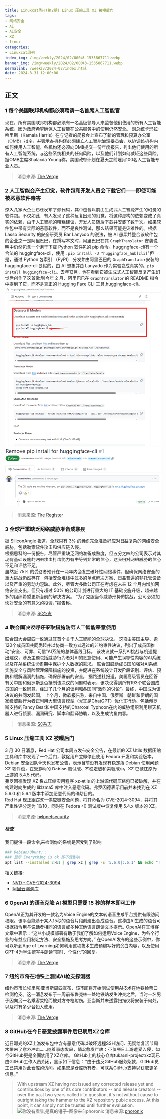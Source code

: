 ```yaml
---
title: Linuxcat周刊(第2期) Linux 压缩工具 XZ 被曝后门
tags: 
- 网络安全
- AI
- AI安全
- XZ
- linux
categories: 
- Linuxcat周刊
index_img: /img/weekly/2024/02/00043-1535867711.webp
banner_img: /img/weekly/2024/02/00043-1535867711.webp
permalink: /weekly/2024-02/index.html
date: 2024-3-31 12:00:00
---
```

## 正文
### 1 每个美国联邦机构都必须聘请一名首席人工智能官
现在，所有美国联邦机构都必须有一名高级领导人来监督他们使用的所有人工智能系统，因为政府希望确保人工智能在公共服务中的使用仍然安全。
副总统卡玛拉·哈里斯（Kamala Harris）在与记者的简报会上宣布了新的管理和预算办公室（OMB）指南，并表示各机构还必须建立人工智能治理委员会，以协调该机构内如何使用人工智能。各机构还必须向OMB提交一份年度报告，列出他们使用的所有人工智能系统，与这些系统相关的任何风险，以及他们计划如何减轻这些风险。据OMB主席Shalanda Young称，美国政府计划在夏天之前雇用100名人工智能专业人员。
> 消息来源: [The Verge](https://www.theverge.com/2024/3/28/24114105/federal-agencies-ai-responsible-guidance-omb-caio)

### 2 人工智能会产生幻觉，软件包和开发人员会下载它们——即使可能被恶意软件毒害
深入几家大企业已经发布了源代码，其中包含以前由生成式人工智能产生的幻觉的软件包。不仅如此，有人发现了这种反复出现的幻觉，将这种虚构的依赖变成了真实的依赖，由于人工智能的糟糕建议，开发人员随后下载并安装了数千次。如果软件包中带有实际的恶意软件，而不是良性测试，那么结果可能是灾难性的。根据 Lasso Security 的安全研究员 Bar Lanyado 的说法，被 AI 愚弄并整合该软件包的企业之一是阿里巴巴，在撰写本文时，阿里巴巴在其 `GraphTranslator` 安装说明中仍然包含一个用于下载 Python 软件包的 pip 命令。huggingface-cli有一个合法的 huggingface-cli，使用 `.pip install -U "huggingface_hub[cli]`"但是，通过 Python 包索引 （PyPI） 分发并由阿里巴巴的 `GraphTranslator`安装的huggingface-cli 是假的，由 AI 想象并由 Lanyado 作为实验变成真实的。`pip install huggingface-cli`。去年12月，他在看到它被生成式人工智能反复产生幻觉后创作了这首歌;到今年 2 月，阿里巴巴在 `GraphTranslator` 的 README 指令中提到了它，而不是真正的 Hugging Face CLI 工具,huggingface-cli。
![阿里巴巴的"假"huggingface-cli](/img/weekly/2024/02/huggingface-cli.png "此问题已于29日被更正")
![吃瓜吃到自己家](/img/weekly/2024/02/huggingface-Officer.png "吃瓜吃到自己家")
> 消息来源: [The Register](https://www.theregister.com/2024/03/28/ai_bots_hallucinate_software_packages/)

### 3 全球严重缺乏网络威胁准备成熟度
据 SiliconAngle 报道，全球只有 3% 的组织完全准备好应对日益复杂的网络安全威胁，包括勒索软件攻击和供应链入侵。  
根据思科的一份报告，尽管严重缺乏网络准备成熟度，但五分之四的公司表示对其现有基础设施的网络攻击打击能力有中等到非常的信心，这表明对网络威胁的信心不足和评估不足。   
虽然近 75% 的受访者预计在一两年内会发生破坏性网络事件，但确保网络安全的重大挑战仍然存在，包括安全堆栈中过多的单点解决方案、日益普遍的非托管设备以及严重的劳动力短缺。此外，尽管大多数公司正在考虑在未来 12 个月内增加网络安全支出，但只有超过 50% 的公司计划进行重大的 IT 基础设施升级，越来越多的组织希望更新当前的解决方案。
“为了克服当今威胁形势的挑战，公司必须加快对安全的有意义的投资，”报告称。   
> 消息来源: [SC杂志](https://www.scmagazine.com/brief/cyber-threat-readiness-maturity-severely-lacking-worldwide)

### 4 联合国决议呼吁采取措施防范人工智能恶意使用
联合国大会周四一致通过其首个关于人工智能的全球决议。
这项由美国主导、逾120个成员国共同发起并以协商一致方式通过的非约束性决议，列出了成员国推动“安全、可靠、可信”AI系统的总体基线目标。 
该决议就一系列AI挑战与机遇提出建议，涉及主题包括威胁行为者对AI的恶意使用、可能产生误导性内容的AI系统以及在AI系统生命周期中保护个人数据的需求。
联合国鼓励成员国加强对AI系统实施安全与风险管理保障措施的投资，并促进在系统设计开发阶段识别、评估、预防和缓解漏洞的措施，确保部署前的安全。
据路透社报道，美国高级官员在回答有关中国和俄罗斯是否抵制该决议的问题时表示，该决议得到所有193个联合国成员国的一致同意，经过了几个月的谈判和各国间“激烈的讨论”。最终，中国成为该决议的共同发起国。
上个月，微软报告称，来自中国、俄罗斯、朝鲜和伊朗的国家级威胁行为者正利用大型语言模型（尤其是ChatGPT）优化其行动。包括俄罗斯支持的Fancy Bear和中国支持的Charcoal Typhoon在内的威胁组织利用聊天机器人进行侦察、漏洞研究、脚本和翻译协助，以及生成钓鱼内容。
> 消息来源: [SC杂志](https://www.scmagazine.com/news/un-resolution-on-ai-encourages-measures-against-malicious-use)

### 5 Linux 压缩工具 XZ 被曝后门
3 月 30 日消息，Red Hat 公司本周五发布安全公告，在最新的 XZ Utils 数据压缩工具和库中发现了一个后门，敦促用户立即停止使用 Fedora 开发和实验版本。  
Debian 安全团队今天也发布公告，表示当前没有发现有稳定版 Debian 使用问题 XZ 软件包，在受影响的 Debian 测试版、不稳定版和实验版中，XZ 已被还原为上游的 5.4.5 代码。  
弗罗因德发现 XZ 格式压缩实用程序 xz-utils 的上游源代码压缩包已被破解，并在构建时向生成的 liblzma5 库中注入恶意代码。弗罗因德表示目前并未找到在 XZ 5.6.0 和 5.6.1 版本中添加恶意代码的确切目的。  
Red Hat 现正跟踪这一供应链安全问题，将其命名为 CVE-2024-3094，并将其严重性评分定为 10/10，同时在 Fedora 40 测试版中恢复使用 5.4.x 版本的 XZ。   
> 消息来源: [helpnetsecurity](https://www.helpnetsecurity.com/2024/03/29/cve-2024-3094-linux-backdoor/)
##### 检查
我们提供一段命令,来检测你的系统是否受到了影响
```bash
### Debian/Ubuntu :
### 显示 Everything is ok 即不受影响
apt list --installed 2>&1 | grep xz | grep -E '5.6.0|5.6.1' && echo "!!! Check your system now" || echo "Everything is ok"
```
相关链接:
* [NVD - CVE-2024-3094](https://nvd.nist.gov/vuln/detail/CVE-2024-3094)
* [阿里云漏洞库](https://avd.aliyun.com/detail?id=AVD-2024-3094)

### 6 OpenAI 的语音克隆 AI 模型只需要 15 秒的样本即可工作
OpenAI正为其开发的一款名为Voice Engine的文本转语音生成平台提供有限访问权限。该平台能基于某人15秒的语音片段创建出合成语音。这种由AI生成的语音可根据指令用与说话者相同的语言或多种其他语言朗读文本提示。OpenAI在其博客文章中表示：“这些小规模部署有助于我们了解如何运用Voice Engine，为各个行业的有益应用制定方法、安全措施及思考方向。”
在OpenAI发布的这些示例中，你可以听到Age of Learning如何利用这项技术生成预编写好的旁白内容，以及使用GPT-4为学生撰写并朗读“实时、个性化”的回复。
> 消息来源: [The Verge](https://www.theverge.com/2024/3/29/24115701/openai-voice-generation-ai-model)

### 7 纽约市将在地铁上测试AI枪支探测器
纽约市市长埃里克·亚当斯周四宣布，该市即将开始测试使用AI技术在地铁检票口检测枪支。这一消息发布于一周前布鲁克林一处地铁站发生冲突之后，当时一名男子因向另一名乘客拔枪而被对方夺枪射伤。亚当斯并未透露扫描仪将安装于何处，以及将有多少台投入使用。
> 消息来源: [The Verge](https://www.theverge.com/2024/3/28/24114956/nyc-subway-ai-gun-detectors-evolv-technologies)

### 8 GitHub在今日恶意披露事件后已禁用XZ仓库
近日曝光的XZ上游发布包中含有恶意代码以破坏远程SSH访问，无疑给复活节周末带来了意外冲击……随着事态发展，情况愈发严峻：不仅项目上游遭受入侵，如今GitHub更是全面禁用了XZ仓库。
GitHub上的核心仓库tukaani-project/xz现已由GitHub工作人员关闭，显示如下信息： “由于违反GitHub服务条款，GitHub员工已禁用对此仓库的访问。如果您是仓库所有者，可联系GitHub支持以获取更多信息。”
> With upstream XZ having not issued any corrected release yet and contributions by one of its core contributors -- and release creators -- over the past two years called into question, it's not without cause to outright taking the hammer to the XZ repository public access. At this point, it can simply not be trusted until further evaluation.
![你没有看错,是真的锤子-图像来自phoronix](/img/weekly/img/weekly/2024/02/hammer-xz.webp "你没有看错,是真的锤子-图像来自phoronix")
> 消息来源: [phoronix](https://www.phoronix.com/news/GitHub-Disables-XZ-Repo)